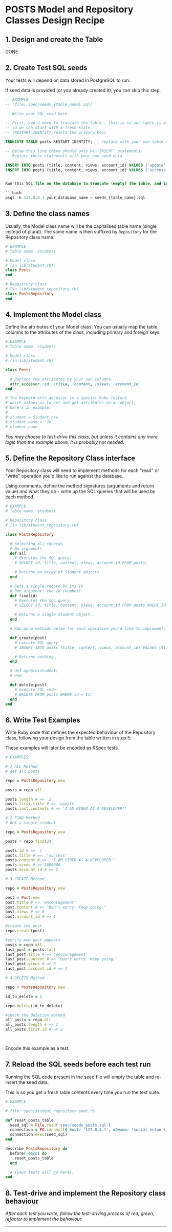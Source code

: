 # POSTS Model and Repository Classes Design Recipe


## 1. Design and create the Table

DONE

## 2. Create Test SQL seeds

Your tests will depend on data stored in PostgreSQL to run.

If seed data is provided (or you already created it), you can skip this step.

```sql
-- EXAMPLE
-- (file: spec/seeds_{table_name}.sql)

-- Write your SQL seed here. 

-- First, you'd need to truncate the table - this is so our table is emptied between each test run,
-- so we can start with a fresh state.
-- (RESTART IDENTITY resets the primary key)

TRUNCATE TABLE posts RESTART IDENTITY; -- replace with your own table name.

-- Below this line there should only be `INSERT` statements.
-- Replace these statements with your own seed data.

INSERT INTO posts (title, content, views, account_id) VALUES ('update', 'I am trying to be a developer!', 2, 1)
INSERT INTO posts (title, content, views, account_id) VALUES ('success', 'I AM HIRED AS A DEVELOPER!', 1000000, 2)


Run this SQL file on the database to truncate (empty) the table, and insert the seed data. Be mindful of the fact any existing records in the table will be deleted.

```bash
psql -h 127.0.0.1 your_database_name < seeds_{table_name}.sql
```

## 3. Define the class names

Usually, the Model class name will be the capitalised table name (single instead of plural). The same name is then suffixed by `Repository` for the Repository class name.

```ruby
# EXAMPLE
# Table name: students

# Model class
# (in lib/student.rb)
class Posts
end

# Repository class
# (in lib/student_repository.rb)
class PostsRepository
end
```

## 4. Implement the Model class

Define the attributes of your Model class. You can usually map the table columns to the attributes of the class, including primary and foreign keys.

```ruby
# EXAMPLE
# Table name: students

# Model class
# (in lib/student.rb)

class Posts

  # Replace the attributes by your own columns.
  attr_accessor :id, :title, :content, :views, :account_id
end

# The keyword attr_accessor is a special Ruby feature
# which allows us to set and get attributes on an object,
# here's an example:
#
# student = Student.new
# student.name = 'Jo'
# student.name
```

*You may choose to test-drive this class, but unless it contains any more logic than the example above, it is probably not needed.*

## 5. Define the Repository Class interface

Your Repository class will need to implement methods for each "read" or "write" operation you'd like to run against the database.

Using comments, define the method signatures (arguments and return value) and what they do - write up the SQL queries that will be used by each method.

```ruby
# EXAMPLE
# Table name: students

# Repository class
# (in lib/student_repository.rb)

class PostsRepository

  # Selecting all records
  # No arguments
  def all
    # Executes the SQL query:
    # SELECT id, title, content, views, account_id FROM posts;

    # Returns an array of Student objects.
  end

  # Gets a single record by its ID
  # One argument: the id (number)
  def find(id)
    # Executes the SQL query:
    # SELECT id, title, content, views, account_id FROM posts WHERE id = $1;

    # Returns a single Student object.
  end

  # Add more methods below for each operation you'd like to implement.

  def create(post)
    # execute SQL query
    # INSERT INTO posts (title, content, views, account_id) VALUES ($1, $2, $3, $4);

    # Returns nothing
  end

  # def update(student)
  # end

  def delete(post)
    # execute SQL code
    # DELETE FROM posts WHERE id = $1;
  end
end
```

## 6. Write Test Examples

Write Ruby code that defines the expected behaviour of the Repository class, following your design from the table written in step 5.

These examples will later be encoded as RSpec tests.

```ruby
# EXAMPLES

# 1 ALL Method
# get all posts

repo = PostsRepository.new

posts = repo.all

posts.length # =>  2
posts.first.title # => 'update
posts.last.contents # => 'I AM HIRED AS A DEVELOPER!'

# 2 FIND Method
# Get a single student

repo = PostsRepository.new

posts = repo.find(2)

posts.id # =>  2
posts.title # =>  'success'
posts.content # =>  'I AM HIRED AS A DEVELOPER!'
posts.views # => 1000000
posts.account_id # => 2

# 3 CREATE Method

repo = PostsRepository.new

post = Post.new
post.title # => 'encouragement'
post.content # => "Don't worry. Keep going."
post.views # => 0
post.account_id # => 1

#create the post
repo.create(post)

#verify new post appears
posts = repo.all
last_post = posts.last
last_post.title # => 'encouragement'
last_post.content # => "Don't worry. Keep going."
last_post.views # => 0
last_post.account_id # => 1

# 4 DELETE Method

repo = PostsRepository.new

id_to_delete = 1

repo.delete(id_to_delete)

#check the deletion worked
all_posts = repo.all
all_posts.length # => 1
all_posts.first.id # => 2




```

Encode this example as a test.

## 7. Reload the SQL seeds before each test run

Running the SQL code present in the seed file will empty the table and re-insert the seed data.

This is so you get a fresh table contents every time you run the test suite.

```ruby
# EXAMPLE

# file: spec/student_repository_spec.rb

def reset_posts_table
  seed_sql = File.read('spec/seeds_posts.sql')
  connection = PG.connect({ host: '127.0.0.1', dbname: 'social_network_test' })
  connection.exec(seed_sql)
end

describe PostsRepository do
  before(:each) do 
    reset_posts_table
  end

  # (your tests will go here).
end
```

## 8. Test-drive and implement the Repository class behaviour

_After each test you write, follow the test-driving process of red, green, refactor to implement the behaviour._

<!-- BEGIN GENERATED SECTION DO NOT EDIT -->

---
